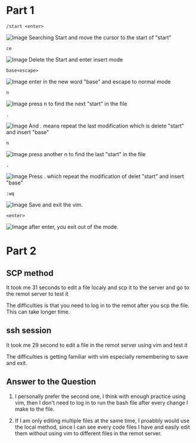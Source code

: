 # Part 1
```
/start <enter>
```
![Image](lab7pic\search_start.PNG)
Searching Start and move the cursor to the start of "start"

```
ce
```
![Image](lab7pic\ce.PNG)
Delete the Start and enter insert mode

```
base<escape>
```
![Image](lab7pic\base_escape.PNG)
enter in the new word "base" and escape to normal mode
```
n
```
![Image](lab7pic\n_1.PNG)
press n to find the next "start" in the file
```
.
```
![Image](lab7pic\redone1.PNG)
And . means repeat the last modification which is delete "start" and insert "base"

```
n
```
![Image](lab7pic\n_2.PNG)
press another n to find the last "start" in the file
```
.
```
![Image](lab7pic\redone2.PNG)
Press . which repeat the modification of delet "start" and insert "base"
```
:wq 
```
![Image](lab7pic\wq.PNG)
Save and exit the vim.
```
<enter>
```
![Image](lab7pic\enter_finish.PNG)
after enter, you exit out of the mode.

# Part 2

## SCP method
It took me 31 seconds to edit a file localy and scp it to the server and go to the remot server to test it

The difficulties is that you need to log in to the remot after you scp the file. This can take longer time.

## ssh session
It took me 29 second to edit a file in the remot server using vim and test it

The difficulties is getting familiar with vim especially remembering to save and exit.

## Answer to the Question

1. I personally prefer the second one, I think with enough practice using vim, then I don't need to log in to run the bash file after every change I make to the file.

2. If I am only editing multiple files at the same time, I proabbly would use the local method, since I can see every code files I have and easily edit them without using vim to different files in the remot server.
